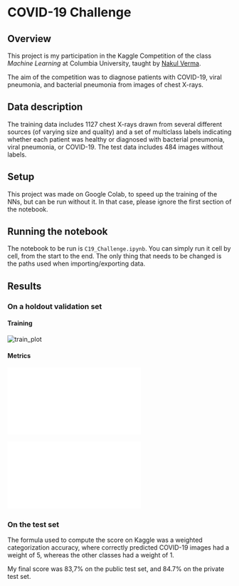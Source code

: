 # COVID-19 Challenge

## Overview

This project is my participation in the Kaggle Competition of the class *Machine Learning* at Columbia University, taught by [Nakul Verma](http://www.cs.columbia.edu/~verma/). 

The aim of the competition was to diagnose patients with COVID-19, viral pneumonia, and bacterial pneumonia from images of chest X-rays.

## Data description

The training data includes 1127 chest X-rays drawn from several different sources (of varying size and quality) and a set of multiclass labels indicating whether each patient was healthy or diagnosed with bacterial pneumonia, viral pneumonia, or COVID-19. The test data includes 484 images without labels.

## Setup

This project was made on Google Colab, to speed up the training of the NNs, but can be run without it. In that case, please ignore the first section of the notebook.

## Running the notebook

The notebook to be run is `C19_Challenge.ipynb`. You can simply run it cell by cell, from the start to the end. The only thing that needs to be changed is the paths used when importing/exporting data.

## Results

### On a holdout validation set

#### Training

![train_plot](Figures/train_plot.png)

#### Metrics

![class_report](Figures/Metrics/class_report.pdf)

![confusion_mat](Figures/Metrics/confusion_mat.pdf)

### On the test set

The formula used to compute the score on Kaggle was a weighted categorization accuracy, where correctly predicted COVID-19 images had a weight of 5, whereas the other classes had a weight of 1. 

My final score was 83,7% on the public test set, and 84.7% on the private test set.
